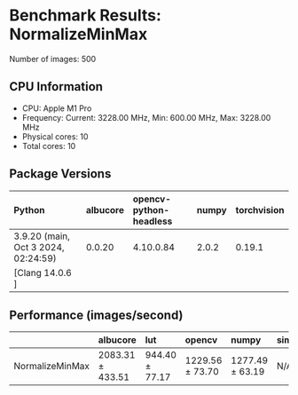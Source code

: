 # Benchmark Results: NormalizeMinMax

Number of images: 500

## CPU Information

- CPU: Apple M1 Pro
- Frequency: Current: 3228.00 MHz, Min: 600.00 MHz, Max: 3228.00 MHz
- Physical cores: 10
- Total cores: 10

## Package Versions

| Python                                | albucore   | opencv-python-headless   | numpy   | torchvision   |
|:--------------------------------------|:-----------|:-------------------------|:--------|:--------------|
| 3.9.20 (main, Oct  3 2024, 02:24:59)  | 0.0.20     | 4.10.0.84                | 2.0.2   | 0.19.1        |
| [Clang 14.0.6 ]                       |            |                          |         |               |

## Performance (images/second)

|                 | albucore         | lut            | opencv          | numpy           | simsimd   |
|:----------------|:-----------------|:---------------|:----------------|:----------------|:----------|
| NormalizeMinMax | 2083.31 ± 433.51 | 944.40 ± 77.17 | 1229.56 ± 73.70 | 1277.49 ± 63.19 | N/A       |
